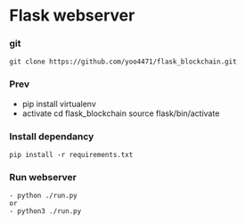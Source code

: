 # Flask webserver

### git
    git clone https://github.com/yoo4471/flask_blockchain.git  

### Prev
- pip install virtualenv
- activate
      cd flask_blockchain
      source flask/bin/activate  

### Install dependancy
    pip install -r requirements.txt

### Run webserver
    - python ./run.py
    or
    - python3 ./run.py
